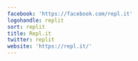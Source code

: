 ```yaml
---
facebook: 'https://facebook.com/repl.it'
logohandle: replit
sort: replit
title: Repl.it
twitter: replit
website: 'https://repl.it/'
---
```


